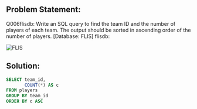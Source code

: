 ## Problem Statement:
Q006flisdb: Write an SQL query to find the team ID and the number of players of each team. The output should be sorted in ascending order of the number of players. [Database: FLIS] flisdb:

![FLIS](https://backend.seek.onlinedegree.iitm.ac.in/23t1_cs2001/assets/img/flis.png)  

## Solution:
```SQL
SELECT team_id, 
       COUNT(*) AS c
FROM players
GROUP BY team_id
ORDER BY c ASC
```
